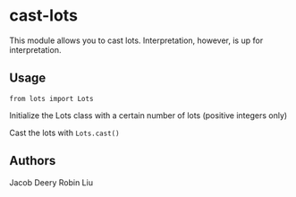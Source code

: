 # cast-lots
This module allows you to cast lots.
Interpretation, however, is up for interpretation.

## Usage
`from lots import Lots`

Initialize the Lots class with a certain number of lots (positive integers only)

Cast the lots with `Lots.cast()`

## Authors 
Jacob Deery
Robin Liu
